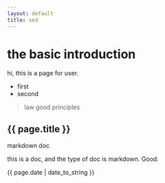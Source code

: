 ```yaml
---
layout: default
title: sed
---
```


# the basic introduction
hi, this is a page for user.
* first
* second
> law
good
principles

<h2>{{ page.title }}</h2>

<p>markdown doc</p>
this is a doc, and the type of doc is markdown.
Good.



<p>{{ page.date | date_to_string }}</p>
